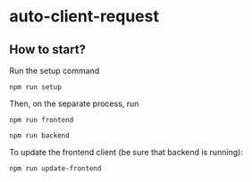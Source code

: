 # auto-client-request

## How to start?

Run the setup command

```
npm run setup
```

Then, on the separate process, run

```
npm run frontend

npm run backend
```

To update the frontend client (be sure that backend is running):

```
npm run update-frontend
```
